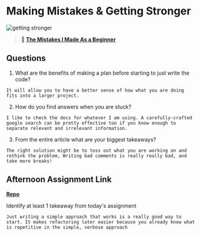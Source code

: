 # Making Mistakes & Getting Stronger

![getting stronger](https://bcw.blob.core.windows.net/public/img/lesson-images/js-bootcamp-logo.jpg)

> **📖 [The Mistakes I Made As a Beginner](https://codeworksacademy.com/fs-student-guide/resources/wk2/06-Coding-Mistakes)**

## Questions

1. What are the benefits of making a plan before starting to just write the code?

```
It will allow you to have a better sense of how what you are doing fits into a larger project. 
```

2. How do you find answers when you are stuck?

```
I like to check the docs for whatever I am using. A carefully-crafted google search can be pretty effective too if you know enough to separate relevant and irrelevant information.
```

3. From the entire article what are your biggest takeaways?

```
The right solution might be to toss out what you are working on and rethink the problem, Writing bad comments is really really bad, and take more breaks!

```

## Afternoon Assignment Link

**[Repo](https://github.com/DMGCK/bossfight)**

Identify at least 1 takeaway from today's assignment

```
Just writing a simple approach that works is a really good way to start. It makes refactoring later easier because you already know what is repetitive in the simple, verbose approach
```
